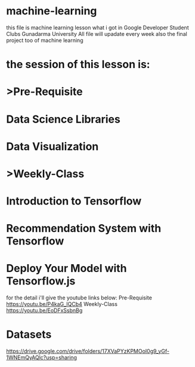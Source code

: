 # machine-learning
this file is machine learning lesson what i got in Google Developer Student Clubs Gunadarma University 
All file will upadate every week also the final project too of machine learning

# the session of this lesson is:
# >Pre-Requisite
# Data Science Libraries
# Data Visualization
# >Weekly-Class
# Introduction to Tensorflow
# Recommendation System with Tensorflow
# Deploy Your Model with Tensorflow.js

for the detail i'll give the youtube links below:
Pre-Requisite
https://youtu.be/P4kaG_IQCb4
Weekly-Class
https://youtu.be/EoDFxSsbnBg

# Datasets
https://drive.google.com/drive/folders/17XVaPYzKPMOoI0g9_yGf-1WNEmQyAQlc?usp=sharing

